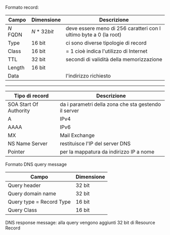 Formato record:

| Campo                      | Dimensione | Descrizione                              |
| -------------------------- | ---------- | ---------------------------------------- |
| $N$ FQDN | $N*32bit$  | deve essere meno di 256 caratteri con l ultimo byte a 0 (la root)                                         |
| Type                       | 16 bit     | ci sono diverse tipologie di record      |
| Class                      | 16 bit     | = 1 cioè indica l'utilizzo di Internet                        |
| TTL                        | 32 bit     | secondi di validità della memorizzazione |
| Length                     | 16 bit     |                                          |
| Data                           |            | l'indirizzo richiesto                                         |

---

| Tipo di record         | Descrizione                                          |
| ---------------------- | ---------------------------------------------------- |
| SOA Start Of Authority | da i parametri della zona che sta gestendo il server |
| A                      | IPv4                                                 |
| AAAA                   | IPv6                                                 |
| MX                     | Mail Exchange                                        |
| NS Name Server         | restituisce l'IP del server DNS                      |
| Pointer                       | per la mappatura da indirizzo IP a nome                                                     |

Formato DNS query message

| Campo                    | Dimensione |
| ------------------------ | ---------- |
| Query header             | 32 bit     |
| Query domain name        | 32 bit     |
| Query type = Record Type | 16 bit     |
| Query Class                         | 16 bit           |

DNS response message: alla query vengono aggiunti 32 bit di Resource Record